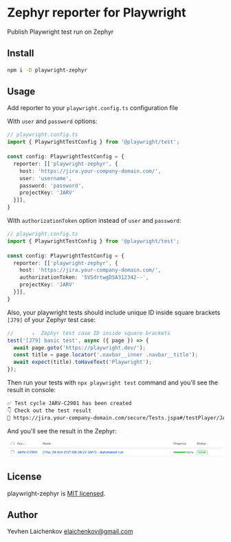 # Zephyr reporter for Playwright

Publish Playwright test run on Zephyr

## Install

```sh
npm i -D playwright-zephyr
```

## Usage

Add reporter to your `playwright.config.ts` configuration file

With `user` and `password` options:

```typescript
// playwright.config.ts
import { PlaywrightTestConfig } from '@playwright/test';

const config: PlaywrightTestConfig = {
  reporter: [['playwright-zephyr', { 
    host: 'https://jira.your-company-domain.com/',
    user: 'username',
    password: 'password',
    projectKey: 'JARV'
  }]],
}
```

With `authorizationToken` option instead of `user` and `password`:

```typescript
// playwright.config.ts
import { PlaywrightTestConfig } from '@playwright/test';

const config: PlaywrightTestConfig = {
  reporter: [['playwright-zephyr', { 
    host: 'https://jira.your-company-domain.com/',
    authorizationToken: 'SVSdrtwgDSA312342--',
    projectKey: 'JARV'
  }]],
}
```

Also, your playwright tests should include unique ID inside square brackets `[J79]` of your Zephyr test case:

```typescript
//      ↓  Zephyr test case ID inside square brackets
test('[J79] basic test', async ({ page }) => {
  await page.goto('https://playwright.dev/');
  const title = page.locator('.navbar__inner .navbar__title');
  await expect(title).toHaveText('Playwright');
});
```

Then run your tests with `npx playwright test` command and you'll see the result in console:

```sh
✅ Test cycle JARV-C2901 has been created
👇 Check out the test result
🔗 https://jira.your-company-domain.com/secure/Tests.jspa#/testPlayer/JARV-C2901
```

And you'll see the result in the Zephyr:

![alt text](./assets/zephyr-result.png)

## License

playwright-zephyr is [MIT licensed](./LICENSE).

## Author

Yevhen Laichenkov <elaichenkov@gmail.com>
